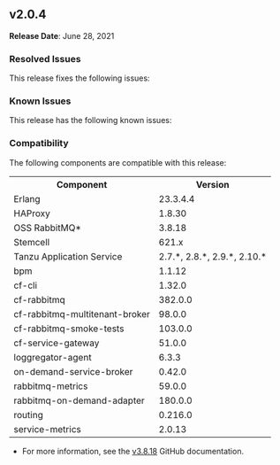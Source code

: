 ## <a id="2-0-4"></a> v2.0.4

**Release Date**: June 28, 2021

### Resolved Issues

This release fixes the following issues:


### Known Issues

This release has the following known issues:


### Compatibility

The following components are compatible with this release:

<table class="nice"> <th>Component</th> <th>Version</th> 	<tr>
		<td>Erlang</td>
		<td>23.3.4.4</td>
	</tr>
	<tr>
		<td>HAProxy</td>
		<td>1.8.30</td>
	</tr>
	<tr>
		<td>OSS RabbitMQ*</td>
		<td>3.8.18</td>
	</tr>
	<tr>
		<td>Stemcell</td>
		<td>621.x</td>
	</tr>
	<tr>
		<td>Tanzu Application Service</td>
		<td>2.7.*, 2.8.*, 2.9.*, 2.10.*</td>
	</tr>
	<tr>
		<td>bpm</td>
		<td>1.1.12</td>
	</tr>
	<tr>
		<td>cf-cli</td>
		<td>1.32.0</td>
	</tr>
	<tr>
		<td>cf-rabbitmq</td>
		<td>382.0.0</td>
	</tr>
	<tr>
		<td>cf-rabbitmq-multitenant-broker</td>
		<td>98.0.0</td>
	</tr>
	<tr>
		<td>cf-rabbitmq-smoke-tests</td>
		<td>103.0.0</td>
	</tr>
	<tr>
		<td>cf-service-gateway</td>
		<td>51.0.0</td>
	</tr>
	<tr>
		<td>loggregator-agent</td>
		<td>6.3.3</td>
	</tr>
	<tr>
		<td>on-demand-service-broker</td>
		<td>0.42.0</td>
	</tr>
	<tr>
		<td>rabbitmq-metrics</td>
		<td>59.0.0</td>
	</tr>
	<tr>
		<td>rabbitmq-on-demand-adapter</td>
		<td>180.0.0</td>
	</tr>
	<tr>
		<td>routing</td>
		<td>0.216.0</td>
	</tr>
	<tr>
		<td>service-metrics</td>
		<td>2.0.13</td>
	</tr></table>

* For more information, see the <a href="https://github.com/rabbitmq/rabbitmq-server/releases/tag/v3.8.18">v3.8.18</a> GitHub documentation.
